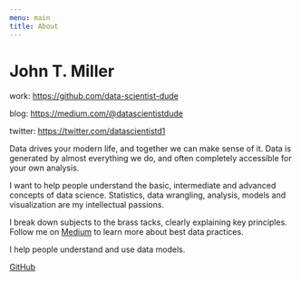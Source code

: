 ```yaml
---
menu: main
title: About
---
```


# John T. Miller

work: https://github.com/data-scientist-dude

blog: https://medium.com/@datascientistdude

twitter: https://twitter.com/datascientistd1

Data drives your modern life, and together we can make sense of it. Data is generated by almost everything we do, and often completely accessible for your own analysis. 

I want to help people understand the basic, intermediate and advanced concepts of data science. Statistics, data wrangling, analysis, models and visualization are my intellectual passions. 

I break down subjects to the brass tacks, clearly explaining key principles. Follow me on [Medium](https://datascientistdude.medium.com/) to learn more about best data practices.

I help people understand and use data models.

[GitHub](https://github.com/gohugoio)


